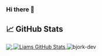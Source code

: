 ### Hi there 👋

## &#x1f4c8; GitHub Stats

<a href="https://github.com/bjork-dev/bjork-dev">
  <img align="center" src="https://github-readme-stats.vercel.app/api/top-langs/?username=bjork-dev&hide=java,html&title_color=ffffff&text_color=c9cacc&icon_color=2bbc8a&bg_color=1d1f21" />
</a>
<a href="https://github.com/bjork-dev/bjork-dev">
  <img align="center" src="https://github-readme-stats.vercel.app/api?username=bjork-dev&show_icons=true&line_height=27&count_private=true&title_color=ffffff&text_color=c9cacc&icon_color=2bbc8a&bg_color=1d1f21" alt="Liams GitHub Stats" />
</a>
<img align="center" src="https://github-readme-streak-stats.herokuapp.com/?user=bjork-dev&count_private=true&theme=radical" alt="bjork-dev" />
